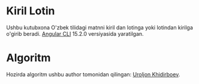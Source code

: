 # Kiril Lotin

Ushbu kutubxona O'zbek tilidagi matnni kiril dan lotinga yoki lotindan kirilga o'girib beradi. [Angular CLI](https://github.com/angular/angular-cli) 15.2.0 versiyasida yaratilgan.

# Algoritm

Hozirda algoritm ushbu author tomonidan qilingan: [Uroljon Khidirboev](https://github.com/Uroljon).
